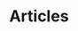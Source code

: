 ---
layout: home
permalink: /articles/index.html
title: "Articles"
tags: [content technology, photography, cycling, product management]
---